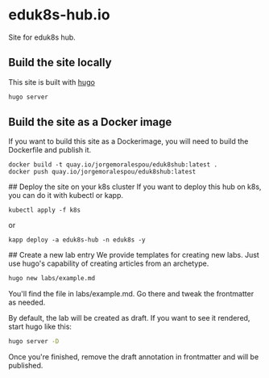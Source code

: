 # eduk8s-hub.io

Site for eduk8s hub.

## Build the site locally
This site is built with [hugo](https://gethugo.io)

```bash
hugo server
```

## Build the site as a Docker image
If you want to build this site as a Dockerimage, you will need to build the Dockerfile and publish it.

```
docker build -t quay.io/jorgemoralespou/eduk8shub:latest .
docker push quay.io/jorgemoralespou/eduk8shub:latest
```

## Deploy the site on your k8s cluster
If you want to deploy this hub on k8s, you can do it with kubectl or kapp.

```
kubectl apply -f k8s
```

or

```
kapp deploy -a eduk8s-hub -n eduk8s -y
```

## Create a new lab entry
We provide templates for creating new labs. Just use hugo's capability of creating articles from an archetype.

```bash
hugo new labs/example.md
```

You'll find the file in labs/example.md. Go there and tweak the frontmatter as needed.

By default, the lab will be created as draft. If you want to see it rendered, start hugo like this:

```bash
hugo server -D
```

Once you're finished, remove the draft annotation in frontmatter and will be published.